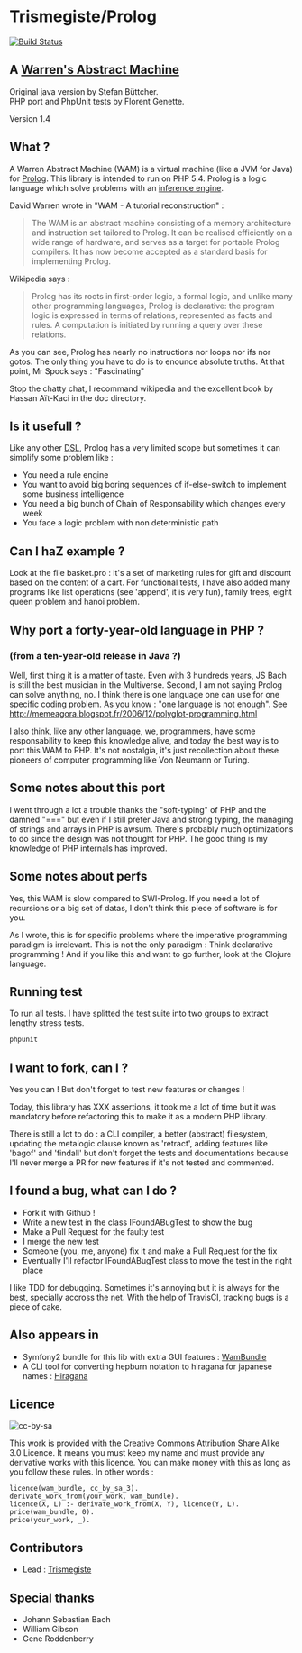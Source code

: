 # Trismegiste/Prolog

[![Build Status](https://secure.travis-ci.org/Trismegiste/Prolog.png?branch=master)](http://travis-ci.org/Trismegiste/Prolog)

## A [Warren's Abstract Machine][1]
Original java version by Stefan Büttcher.<br/>
PHP port and PhpUnit tests by Florent Genette.

Version 1.4

## What ?
A Warren Abstract Machine (WAM) is a virtual machine (like a JVM for Java) for
[Prolog][2]. This library is intended to run on PHP 5.4.
Prolog is a logic language which solve problems with an [inference engine][3].


David Warren wrote in "WAM - A tutorial reconstruction" :
<blockquote><p>The WAM is an abstract machine consisting of a memory architecture and instruction
set tailored to Prolog. It can be realised efficiently on a wide range of
hardware, and serves as a target for portable Prolog compilers. It has now become
accepted as a standard basis for implementing Prolog.</p></blockquote>

Wikipedia says :
<blockquote><p>Prolog has its roots in first-order logic, a formal logic, and unlike many
other programming languages, Prolog is declarative: the program logic is
expressed in terms of relations, represented as facts and rules. A computation
is initiated by running a query over these relations.</p></blockquote>

As you can see, Prolog has nearly no instructions nor loops nor ifs nor gotos.
The only thing you have to do is to enounce absolute truths.
At that point, Mr Spock says : "Fascinating"

Stop the chatty chat, I recommand wikipedia and the excellent book by
Hassan Aït-Kaci in the doc directory.

## Is it usefull ?
Like any other <a href="http://en.wikipedia.org/wiki/Domain-specific_language">DSL</a>,
Prolog has a very limited scope but sometimes it can simplify some problem like :

 * You need a rule engine
 * You want to avoid big boring sequences of if-else-switch to implement some business intelligence
 * You need a big bunch of Chain of Responsability which changes every week
 * You face a logic problem with non deterministic path

## Can I haZ example ?
Look at the file basket.pro : it's a set of marketing rules for gift and discount
based on the content of a cart. For functional tests, I have also added many
programs like list operations (see 'append', it is very fun), family trees,
eight queen problem and hanoi problem.

## Why port a forty-year-old language in PHP ?
### (from a ten-year-old release in Java  ?)
Well, first thing it is a matter of taste. Even with 3 hundreds years, JS Bach
is still the best musician in the Multiverse. Second, I am not saying Prolog
can solve anything, no. I think there is one language one can use for one
specific coding problem. As you know : "one language is not enough".
See http://memeagora.blogspot.fr/2006/12/polyglot-programming.html

I also think, like any other language, we, programmers, have some responsability
to keep this knowledge alive, and today the best way is to port this WAM to PHP.
It's not nostalgia, it's just recollection about these pioneers of computer
programming like Von Neumann or Turing.

## Some notes about this port
I went through a lot a trouble thanks the "soft-typing" of PHP and the damned
"===" but even if I still prefer Java and strong typing, the managing of
strings and arrays in PHP is awsum. There's probably much optimizations to do
since the design was not thought for PHP. The good thing is my knowledge of PHP
internals has improved.

## Some notes about perfs
Yes, this WAM is slow compared to SWI-Prolog. If you need a lot of recursions
or a big set of datas, I don't think this piece of software is for you.

As I wrote, this is for specific problems where the imperative programming paradigm
is irrelevant. This is not the only paradigm : Think declarative programming !
And if you like this and want to go further, look at the Clojure language.

## Running test
To run all tests. I have splitted the test suite into two groups to extract lengthy stress tests.
``` bash
phpunit
```

## I want to fork, can I ?
Yes you can ! But don't forget to test new features or changes !

Today, this library has XXX assertions, it took me a lot of time but it
was mandatory before refactoring this to make it as a modern PHP library.

There is still a lot to do : a CLI compiler, a better (abstract) filesystem,
updating the metalogic clause known as 'retract', adding features like 'bagof' and
'findall' but don't forget the tests and documentations because I'll never merge
a PR for new features if it's not tested and commented.

## I found a bug, what can I do ?
 * Fork it with Github !
 * Write a new test in the class IFoundABugTest to show the bug
 * Make a Pull Request for the faulty test
 * I merge the new test
 * Someone (you, me, anyone) fix it and make a Pull Request for the fix
 * Eventually I'll refactor IFoundABugTest class to move the test in the right place

I like TDD for debugging. Sometimes it's annoying but it is always
for the best, specially accross the net. With the help of TravisCI, tracking bugs
is a piece of cake.

## Also appears in

 * Symfony2 bundle for this lib with extra GUI features : [WamBundle][4]
 * A CLI tool for converting hepburn notation to hiragana for japanese names : [Hiragana][5]

## Licence
![cc-by-sa](http://i.creativecommons.org/l/by-sa/3.0/88x31.png)

This work is provided with the Creative Commons Attribution Share Alike 3.0 Licence.
It means you must keep my name and must provide any derivative works with this licence.
You can make money with this as long as you follow these rules. In other words :

    licence(wam_bundle, cc_by_sa_3).
    derivate_work_from(your_work, wam_bundle).
    licence(X, L) :- derivate_work_from(X, Y), licence(Y, L).
    price(wam_bundle, 0).
    price(your_work, _).

## Contributors
 * Lead : [Trismegiste](https://github.com/Trismegiste)

## Special thanks
 * Johann Sebastian Bach
 * William Gibson
 * Gene Roddenberry

[1]: http://en.wikipedia.org/wiki/Warren_Abstract_Machine
[2]: http://en.wikipedia.org/wiki/Prolog
[3]: http://en.wikipedia.org/wiki/Inference_engine
[4]: https://github.com/Trismegiste/WamBundle
[5]: https://github.com/Trismegiste/Hiragana
